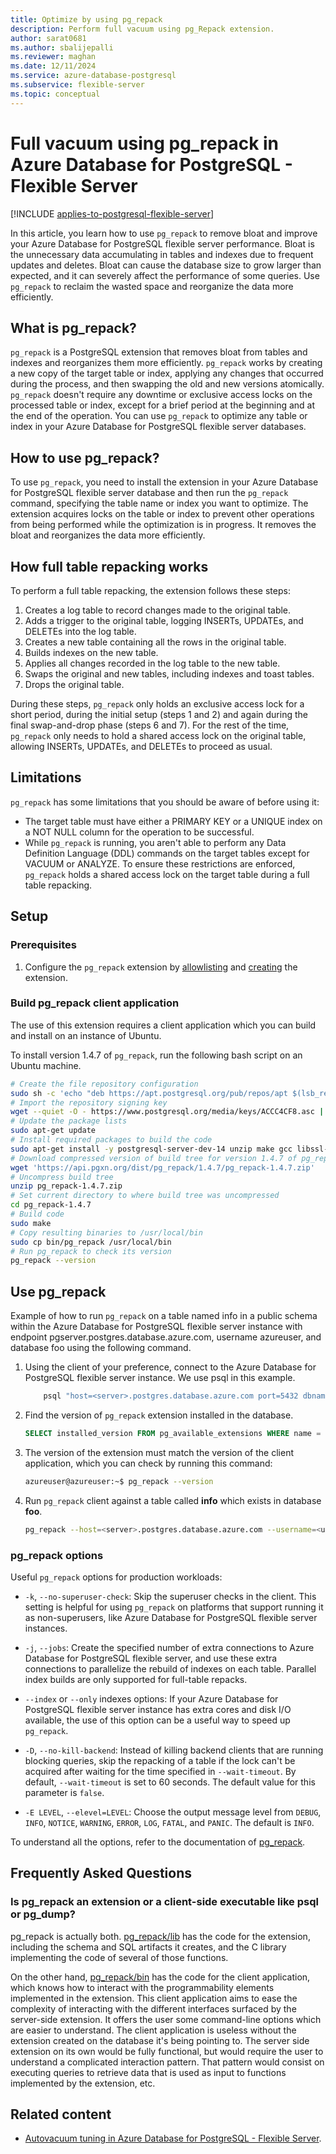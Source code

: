 ```yaml
---
title: Optimize by using pg_repack
description: Perform full vacuum using pg_Repack extension.
author: sarat0681
ms.author: sbalijepalli
ms.reviewer: maghan
ms.date: 12/11/2024
ms.service: azure-database-postgresql
ms.subservice: flexible-server
ms.topic: conceptual
---
```


# Full vacuum using pg_repack in Azure Database for PostgreSQL - Flexible Server

[!INCLUDE [applies-to-postgresql-flexible-server](~/reusable-content/ce-skilling/azure/includes/postgresql/includes/applies-to-postgresql-flexible-server.md)]

In this article, you learn how to use `pg_repack` to remove bloat and improve your Azure Database for PostgreSQL flexible server performance. Bloat is the unnecessary data accumulating in tables and indexes due to frequent updates and deletes. Bloat can cause the database size to grow larger than expected, and it can severely affect the performance of some queries. Use `pg_repack` to reclaim the wasted space and reorganize the data more efficiently.

## What is pg_repack?

`pg_repack` is a PostgreSQL extension that removes bloat from tables and indexes and reorganizes them more efficiently. `pg_repack` works by creating a new copy of the target table or index, applying any changes that occurred during the process, and then swapping the old and new versions atomically. `pg_repack` doesn't require any downtime or exclusive access locks on the processed table or index, except for a brief period at the beginning and at the end of the operation. You can use `pg_repack` to optimize any table or index in your Azure Database for PostgreSQL flexible server databases.

## How to use pg_repack?

To use `pg_repack`, you need to install the extension in your Azure Database for PostgreSQL flexible server database and then run the `pg_repack` command, specifying the table name or index you want to optimize. The extension acquires locks on the table or index to prevent other operations from being performed while the optimization is in progress. It removes the bloat and reorganizes the data more efficiently.

## How full table repacking works

To perform a full table repacking, the extension follows these steps:

1.    Creates a log table to record changes made to the original table.
2.    Adds a trigger to the original table, logging INSERTs, UPDATEs, and DELETEs into the log table.
3.    Creates a new table containing all the rows in the original table.
4.    Builds indexes on the new table.
5.    Applies all changes recorded in the log table to the new table.
6.    Swaps the original and new tables, including indexes and toast tables.
7.    Drops the original table.

During these steps, `pg_repack` only holds an exclusive access lock for a short period, during the initial setup (steps 1 and 2) and again during the final swap-and-drop phase (steps 6 and 7). For the rest of the time, `pg_repack` only needs to hold a shared access lock on the original table, allowing INSERTs, UPDATEs, and DELETEs to proceed as usual.

## Limitations

`pg_repack` has some limitations that you should be aware of before using it:

-  The target table must have either a PRIMARY KEY or a UNIQUE index on a NOT NULL column for the operation to be successful.
-  While `pg_repack` is running, you aren't able to perform any Data Definition Language (DDL) commands on the target tables except for VACUUM or ANALYZE. To ensure these restrictions are enforced, `pg_repack` holds a shared access lock on the target table during a full table repacking.

## Setup

### Prerequisites

1. Configure the `pg_repack` extension by [allowlisting](../extensions/how-to-allow-extensions.md#allow-extensions) and [creating](../extensions/how-to-allow-extensions.md#create-extensions) the extension.

### Build pg_repack client application

The use of this extension requires a client application which you can build and install on an instance of Ubuntu.

To install version 1.4.7 of `pg_repack`, run the following bash script on an Ubuntu machine.

```bash
# Create the file repository configuration
sudo sh -c 'echo "deb https://apt.postgresql.org/pub/repos/apt $(lsb_release -cs)-pgdg main" > /etc/apt/sources.list.d/pgdg.list'
# Import the repository signing key
wget --quiet -O - https://www.postgresql.org/media/keys/ACCC4CF8.asc | sudo apt-key add -
# Update the package lists
sudo apt-get update
# Install required packages to build the code
sudo apt-get install -y postgresql-server-dev-14 unzip make gcc libssl-dev liblz4-dev zlib1g-dev libreadline-dev libzstd-dev
# Download compressed version of build tree for version 1.4.7 of pg_repack
wget 'https://api.pgxn.org/dist/pg_repack/1.4.7/pg_repack-1.4.7.zip'
# Uncompress build tree
unzip pg_repack-1.4.7.zip
# Set current directory to where build tree was uncompressed
cd pg_repack-1.4.7
# Build code
sudo make
# Copy resulting binaries to /usr/local/bin
sudo cp bin/pg_repack /usr/local/bin
# Run pg_repack to check its version
pg_repack --version
```

## Use pg_repack

Example of how to run `pg_repack` on a table named info in a public schema within the Azure Database for PostgreSQL flexible server instance with endpoint pgserver.postgres.database.azure.com, username azureuser, and database foo using the following command.

1. Using the client of your preference, connect to the Azure Database for PostgreSQL flexible server instance. We use psql in this example.

    ```bash
        psql "host=<server>.postgres.database.azure.com port=5432 dbname=<database> user=<user> password=<password> sslmode=require"
    ```

2. Find the version of `pg_repack` extension installed in the database.

    ```sql
    SELECT installed_version FROM pg_available_extensions WHERE name = 'pg_repack';
    ```

3. The version of the extension must match the version of the client application, which you can check by running this command:

    ```bash
    azureuser@azureuser:~$ pg_repack --version
    ```

4. Run `pg_repack` client against a table called **info** which exists in database **foo**.

    ```bash
    pg_repack --host=<server>.postgres.database.azure.com --username=<user> --dbname=<database> --table=info --jobs=2 --no-kill-backend --no-superuser-check
    ```

### pg_repack options

Useful `pg_repack` options for production workloads:

- `-k`, `--no-superuser-check`: Skip the superuser checks in the client. This setting is helpful for using `pg_repack` on platforms that support running it as non-superusers, like Azure Database for PostgreSQL flexible server instances.

- `-j`, `--jobs`: Create the specified number of extra connections to Azure Database for PostgreSQL flexible server, and use these extra connections to parallelize the rebuild of indexes on each table. Parallel index builds are only supported for full-table repacks.

- `--index` or `--only` indexes options: If your Azure Database for PostgreSQL flexible server instance has extra cores and disk I/O available, the use of this option can be a useful way to speed up `pg_repack`.

- `-D`, `--no-kill-backend`: Instead of killing backend clients that are running blocking queries, skip the repacking of a table if the lock can't be acquired after waiting for the time specified in `--wait-timeout`. By default, `--wait-timeout` is set to 60 seconds. The default value for this parameter is `false`.

- `-E LEVEL`, `--elevel=LEVEL`: Choose the output message level from `DEBUG`, `INFO`, `NOTICE`, `WARNING`, `ERROR`, `LOG`, `FATAL`, and `PANIC`. The default is `INFO`.

To understand all the options, refer to the documentation of [pg_repack](https://reorg.github.io/pg_repack/).

## Frequently Asked Questions

### Is pg_repack an extension or a client-side executable like psql or pg_dump?

pg_repack is actually both. [pg_repack/lib](https://github.com/reorg/pg_repack/tree/master/lib) has the code for the extension, including the schema and SQL artifacts it creates, and the C library implementing the code of several of those functions.

On the other hand, [pg_repack/bin](https://github.com/reorg/pg_repack/tree/master/bin) has the code for the client application, which knows how to interact with the programmability elements implemented in the extension. This client application aims to ease the complexity of interacting with the different interfaces surfaced by the server-side extension. It offers the user some command-line options which are easier to understand. The client application is useless without the extension created on the database it's being pointing to. The server side extension on its own would be fully functional, but would require the user to understand a complicated interaction pattern. That pattern would consist on executing queries to retrieve data that is used as input to functions implemented by the extension, etc.

## Related content

- [Autovacuum tuning in Azure Database for PostgreSQL - Flexible Server](how-to-autovacuum-tuning.md).
